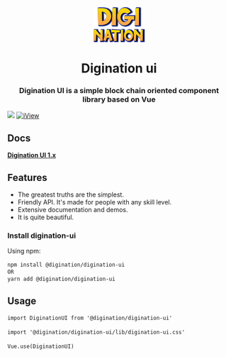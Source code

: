 <p align="center">
    <a href="https://digination-game.github.io/digination-ui-doc/">
        <img  src="./images/logo.png">
    </a>
</p>

<h1 align="center">Digination ui</h1>
<h3 align="center">Digination UI is a simple block chain oriented component library based on Vue</h3>

[![](https://img.shields.io/travis/iview/iview.svg?style=flat-square)](https://github.com/digination-game/digination-ui)
[![iView](https://img.shields.io/npm/v/iview.svg?style=flat-square)](https://github.com/digination-game/digination-ui)

## Docs
**[Digination UI 1.x](https://digination-game.github.io/digination-ui-doc/)** 

## Features

- The greatest truths are the simplest.
- Friendly API. It's made for people with any skill level.
- Extensive documentation and demos.
- It is quite beautiful.

### Install digination-ui 

Using npm:
```
npm install @digination/digination-ui
OR
yarn add @digination/digination-ui
```

## Usage

```vue
import DiginationUI from '@digination/digination-ui'

import '@digination/digination-ui/lib/digination-ui.css'

Vue.use(DiginationUI)
```
